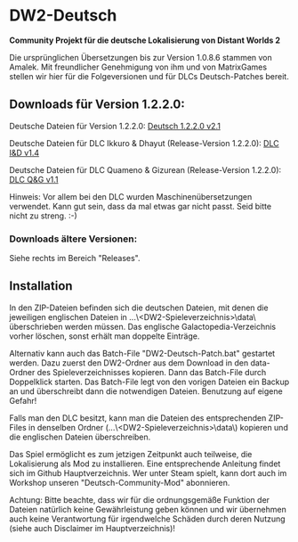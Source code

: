 # DW2-Deutsch
<strong>Community Projekt für die deutsche Lokalisierung von Distant Worlds 2</strong>

Die ursprünglichen Übersetzungen bis zur Version 1.0.8.6 stammen von Amalek. Mit freundlicher Genehmigung von ihm und von MatrixGames stellen wir hier für die Folgeversionen und für DLCs Deutsch-Patches bereit.

<h2>Downloads für Version 1.2.2.0:</h2>

Deutsche Dateien für Version 1.2.2.0:
[Deutsch 1.2.2.0 v2.1](https://github.com/Marty651/DW2-Deutsch/releases/download/v.1.2.2.0-(2024.04.09)/DW2-Deutsch_1.2.2.0_v2.1.zip)

Deutsche Dateien für DLC Ikkuro & Dhayut (Release-Version 1.2.2.0):
[DLC I&D v1.4](https://github.com/Marty651/DW2-Deutsch/releases/download/v.1.2.2.0-(2024.04.09)/DW2-Deutsch_1.2.2.0_DLC_Ikkuro_and_Dhayut_v1.4.zip)

Deutsche Dateien für DLC Quameno & Gizurean (Release-Version 1.2.2.0):
[DLC Q&G v1.1](https://github.com/Marty651/DW2-Deutsch/releases/download/v.1.2.2.0-(2024.04.09)/DW2-Deutsch_1.2.2.0_DLC_Quameno_and_Gizureans_v1.1.zip)


Hinweis: Vor allem bei den DLC wurden Maschinenübersetzungen verwendet. Kann gut sein, dass da mal etwas gar nicht passt. Seid bitte nicht zu streng. :-)

<h3>Downloads ältere Versionen:</h3>

Siehe rechts im Bereich "Releases".

<h2>Installation</h2>

In den ZIP-Dateien befinden sich die deutschen Dateien, mit denen die jeweiligen englischen Dateien in ...\\\<DW2-Spieleverzeichnis\>\\data\\ überschrieben werden müssen. Das englische Galactopedia-Verzeichnis vorher löschen, sonst erhält man doppelte Einträge.

Alternativ kann auch das Batch-File "DW2-Deutsch-Patch.bat" gestartet werden. Dazu zuerst den DW2-Ordner aus dem Download in den data-Ordner des Spieleverzeichnisses kopieren. Dann das Batch-File durch Doppelklick starten. Das Batch-File legt von den vorigen Dateien ein Backup an und überschreibt dann die notwendigen Dateien. Benutzung auf eigene Gefahr!

Falls man den DLC besitzt, kann man die Dateien des entsprechenden ZIP-Files in denselben Ordner (...\\\<DW2-Spieleverzeichnis\>\\data\\) kopieren und die englischen Dateien überschreiben.

Das Spiel ermöglicht es zum jetzigen Zeitpunkt auch teilweise, die Lokalisierung als Mod zu installieren. Eine entsprechende Anleitung findet sich im Github Hauptverzeichnis. Wer unter Steam spielt, kann dort auch im Workshop unseren "Deutsch-Community-Mod" abonnieren.

Achtung: Bitte beachte, dass wir für die ordnungsgemäße Funktion der Dateien natürlich keine Gewährleistung geben können und wir übernehmen auch keine Verantwortung für irgendwelche Schäden durch deren Nutzung (siehe auch Disclaimer im Hauptverzeichnis)!